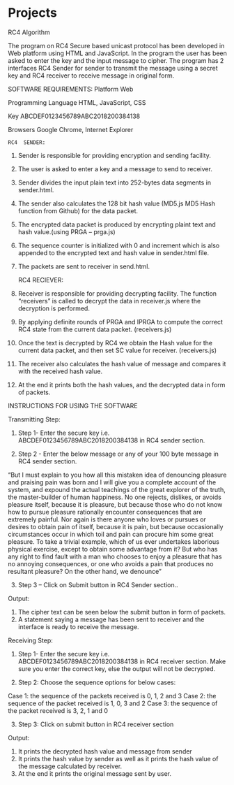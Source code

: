 # Projects
RC4 Algorithm

The program on RC4 Secure based unicast protocol has been developed in Web platform using HTML and JavaScript. In the program the user has been asked to enter the key and the input message to cipher. The program has 2 interfaces RC4 Sender for sender to transmit the message using a secret key and RC4 receiver to receive message in original form.

 SOFTWARE REQUIREMENTS:
Platform	Web

Programming Language	HTML, JavaScript, CSS

Key	ABCDEF0123456789ABC2018200384138

Browsers	Google Chrome, Internet Explorer

	RC4  SENDER:
1. Sender is responsible for providing encryption and sending facility.
2. The user is asked to enter  a key and a message to send to receiver.
3. Sender divides the input plain text into 252-bytes data segments in sender.html. 
4. The sender also calculates the 128 bit hash value (MD5.js MD5 Hash function from Github) for the data packet.
5. The encrypted data packet is produced by encrypting plaint text and hash value.(using PRGA – prga.js)
6. The sequence counter is initialized with 0 and increment which is also appended to the encrypted text and hash value in sender.html file.
7. The packets are sent to receiver in send.html.

  
	RC4 RECIEVER:
1. Receiver is responsible for providing decrypting facility. The function “receivers” is called to decrypt the data in receiver.js where the decryption is performed.
2. By applying definite rounds of PRGA and IPRGA to compute the correct RC4 state from the current data packet. (receivers.js)
3. Once the text is decrypted by RC4 we obtain the Hash value for the current data packet, and then set SC value for receiver.  (receivers.js)
4. The receiver also calculates the hash value of message and compares it with the received hash value.
5. At the end it prints both the hash values, and the decrypted data in form of packets.


INSTRUCTIONS FOR USING THE SOFTWARE

Transmitting Step:

1. Step 1- Enter the secure key i.e. ABCDEF0123456789ABC2018200384138 in RC4 sender section.

2. Step 2 - Enter the below message or any of your 100 byte message in RC4 sender section.

“But I must explain to you how all this mistaken idea of denouncing pleasure and praising pain was born and I will give you a complete account of the system, and expound the actual teachings of the great explorer of the truth, the master-builder of human happiness. No one rejects, dislikes, or avoids pleasure itself, because it is pleasure, but because those who do not know how to pursue pleasure rationally encounter consequences that are extremely painful. Nor again is there anyone who loves or pursues or desires to obtain pain of itself, because it is pain, but because occasionally circumstances occur in which toil and pain can procure him some great pleasure. To take a trivial example, which of us ever undertakes laborious physical exercise, except to obtain some advantage from it? But who has any right to find fault with a man who chooses to enjoy a pleasure that has no annoying consequences, or one who avoids a pain that produces no resultant pleasure? On the other hand, we denounce”

3. Step 3 – Click on Submit button in RC4 Sender section.. 

Output:
1.	The cipher text can be seen below the submit button in form of packets.
2.	A statement saying a message has been sent to receiver and the interface is ready to receive the message.


Receiving Step:

1.	Step 1- Enter the secure key i.e. ABCDEF0123456789ABC2018200384138 in RC4 receiver section. Make sure you enter the correct key, else the output will not be decrypted.




2.	Step 2: Choose the  sequence options for below cases:

Case 1: the sequence of the packets received is 0, 1, 2 and 3
Case 2: the sequence of the packet received is 1, 0, 3 and 2
Case 3: the sequence of the packet received is 3, 2, 1 and 0

3.	Step 3: Click on submit button in RC4 receiver section

Output:
1.	It prints the decrypted hash value and message from sender
2.	It prints the hash value by sender as well as it prints the hash value of the message calculated by receiver.
3.	At the end it prints the original message sent by user.
